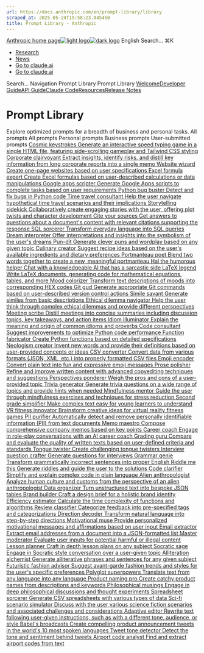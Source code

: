 ```yaml
---
url: https://docs.anthropic.com/en/prompt-library/library
scraped_at: 2025-05-24T19:58:23.045450
title: Prompt Library - Anthropic
---
```


[Anthropic home page![light logo](https://mintlify.s3.us-west-1.amazonaws.com/anthropic/logo/light.svg)![dark logo](https://mintlify.s3.us-west-1.amazonaws.com/anthropic/logo/dark.svg)](https://docs.anthropic.com/)
English
Search...
⌘K
  * [Research](https://www.anthropic.com/research)
  * [News](https://www.anthropic.com/news)
  * [Go to claude.ai](https://claude.ai/)
  * [Go to claude.ai](https://claude.ai/)


Search...
Navigation
Prompt Library
Prompt Library
[Welcome](https://docs.anthropic.com/en/home)[Developer Guide](https://docs.anthropic.com/en/docs/welcome)[API Guide](https://docs.anthropic.com/en/api/overview)[Claude Code](https://docs.anthropic.com/en/docs/claude-code/overview)[Resources](https://docs.anthropic.com/en/resources/overview)[Release Notes](https://docs.anthropic.com/en/release-notes/overview)
# Prompt Library
Explore optimized prompts for a breadth of business and personal tasks.
All prompts
All prompts
Personal prompts
Business prompts
User-submitted prompts
[ Cosmic keystrokes  Generate an interactive speed typing game in a single HTML file, featuring side-scrolling gameplay and Tailwind CSS styling ](https://docs.anthropic.com/en/prompt-library/cosmic-keystrokes)[ Corporate clairvoyant  Extract insights, identify risks, and distill key information from long corporate reports into a single memo ](https://docs.anthropic.com/en/prompt-library/corporate-clairvoyant)[ Website wizard  Create one-page websites based on user specifications ](https://docs.anthropic.com/en/prompt-library/website-wizard)[ Excel formula expert  Create Excel formulas based on user-described calculations or data manipulations ](https://docs.anthropic.com/en/prompt-library/excel-formula-expert)[ Google apps scripter  Generate Google Apps scripts to complete tasks based on user requirements ](https://docs.anthropic.com/en/prompt-library/google-apps-scripter)[ Python bug buster  Detect and fix bugs in Python code ](https://docs.anthropic.com/en/prompt-library/python-bug-buster)[ Time travel consultant  Help the user navigate hypothetical time travel scenarios and their implications ](https://docs.anthropic.com/en/prompt-library/time-travel-consultant)[ Storytelling sidekick  Collaboratively create engaging stories with the user, offering plot twists and character development ](https://docs.anthropic.com/en/prompt-library/storytelling-sidekick)[ Cite your sources  Get answers to questions about a document's content with relevant citations supporting the response ](https://docs.anthropic.com/en/prompt-library/cite-your-sources)[ SQL sorcerer  Transform everyday language into SQL queries ](https://docs.anthropic.com/en/prompt-library/sql-sorcerer)[ Dream interpreter  Offer interpretations and insights into the symbolism of the user's dreams ](https://docs.anthropic.com/en/prompt-library/dream-interpreter)[ Pun-dit  Generate clever puns and wordplay based on any given topic ](https://docs.anthropic.com/en/prompt-library/pun-dit)[ Culinary creator  Suggest recipe ideas based on the user's available ingredients and dietary preferences ](https://docs.anthropic.com/en/prompt-library/culinary-creator)[ Portmanteau poet  Blend two words together to create a new, meaningful portmanteau ](https://docs.anthropic.com/en/prompt-library/portmanteau-poet)[ Hal the humorous helper  Chat with a knowledgeable AI that has a sarcastic side ](https://docs.anthropic.com/en/prompt-library/hal-the-humorous-helper)[ LaTeX legend  Write LaTeX documents, generating code for mathematical equations, tables, and more ](https://docs.anthropic.com/en/prompt-library/latex-legend)[ Mood colorizer  Transform text descriptions of moods into corresponding HEX codes ](https://docs.anthropic.com/en/prompt-library/mood-colorizer)[ Git gud  Generate appropriate Git commands based on user-described version control actions ](https://docs.anthropic.com/en/prompt-library/git-gud)[ Simile savant  Generate similes from basic descriptions ](https://docs.anthropic.com/en/prompt-library/simile-savant)[ Ethical dilemma navigator  Help the user think through complex ethical dilemmas and provide different perspectives ](https://docs.anthropic.com/en/prompt-library/ethical-dilemma-navigator)[ Meeting scribe  Distill meetings into concise summaries including discussion topics, key takeaways, and action items ](https://docs.anthropic.com/en/prompt-library/meeting-scribe)[ Idiom illuminator  Explain the meaning and origin of common idioms and proverbs ](https://docs.anthropic.com/en/prompt-library/idiom-illuminator)[ Code consultant  Suggest improvements to optimize Python code performance ](https://docs.anthropic.com/en/prompt-library/code-consultant)[ Function fabricator  Create Python functions based on detailed specifications ](https://docs.anthropic.com/en/prompt-library/function-fabricator)[ Neologism creator  Invent new words and provide their definitions based on user-provided concepts or ideas ](https://docs.anthropic.com/en/prompt-library/neologism-creator)[ CSV converter  Convert data from various formats (JSON, XML, etc.) into properly formatted CSV files ](https://docs.anthropic.com/en/prompt-library/csv-converter)[ Emoji encoder  Convert plain text into fun and expressive emoji messages ](https://docs.anthropic.com/en/prompt-library/emoji-encoder)[ Prose polisher  Refine and improve written content with advanced copyediting techniques and suggestions ](https://docs.anthropic.com/en/prompt-library/prose-polisher)[ Perspectives ponderer  Weigh the pros and cons of a user-provided topic ](https://docs.anthropic.com/en/prompt-library/perspectives-ponderer)[ Trivia generator  Generate trivia questions on a wide range of topics and provide hints when needed ](https://docs.anthropic.com/en/prompt-library/trivia-generator)[ Mindfulness mentor  Guide the user through mindfulness exercises and techniques for stress reduction ](https://docs.anthropic.com/en/prompt-library/mindfulness-mentor)[ Second grade simplifier  Make complex text easy for young learners to understand ](https://docs.anthropic.com/en/prompt-library/second-grade-simplifier)[ VR fitness innovator  Brainstorm creative ideas for virtual reality fitness games ](https://docs.anthropic.com/en/prompt-library/vr-fitness-innovator)[ PII purifier  Automatically detect and remove personally identifiable information (PII) from text documents ](https://docs.anthropic.com/en/prompt-library/pii-purifier)[ Memo maestro  Compose comprehensive company memos based on key points ](https://docs.anthropic.com/en/prompt-library/memo-maestro)[ Career coach  Engage in role-play conversations with an AI career coach ](https://docs.anthropic.com/en/prompt-library/career-coach)[ Grading guru  Compare and evaluate the quality of written texts based on user-defined criteria and standards ](https://docs.anthropic.com/en/prompt-library/grading-guru)[ Tongue twister  Create challenging tongue twisters ](https://docs.anthropic.com/en/prompt-library/tongue-twister)[ Interview question crafter  Generate questions for interviews ](https://docs.anthropic.com/en/prompt-library/interview-question-crafter)[ Grammar genie  Transform grammatically incorrect sentences into proper English ](https://docs.anthropic.com/en/prompt-library/grammar-genie)[ Riddle me this  Generate riddles and guide the user to the solutions ](https://docs.anthropic.com/en/prompt-library/riddle-me-this)[ Code clarifier  Simplify and explain complex code in plain language ](https://docs.anthropic.com/en/prompt-library/code-clarifier)[ Alien anthropologist  Analyze human culture and customs from the perspective of an alien anthropologist ](https://docs.anthropic.com/en/prompt-library/alien-anthropologist)[ Data organizer  Turn unstructured text into bespoke JSON tables ](https://docs.anthropic.com/en/prompt-library/data-organizer)[ Brand builder  Craft a design brief for a holistic brand identity ](https://docs.anthropic.com/en/prompt-library/brand-builder)[ Efficiency estimator  Calculate the time complexity of functions and algorithms ](https://docs.anthropic.com/en/prompt-library/efficiency-estimator)[ Review classifier  Categorize feedback into pre-specified tags and categorizations ](https://docs.anthropic.com/en/prompt-library/review-classifier)[ Direction decoder  Transform natural language into step-by-step directions ](https://docs.anthropic.com/en/prompt-library/direction-decoder)[ Motivational muse  Provide personalized motivational messages and affirmations based on user input ](https://docs.anthropic.com/en/prompt-library/motivational-muse)[ Email extractor  Extract email addresses from a document into a JSON-formatted list ](https://docs.anthropic.com/en/prompt-library/email-extractor)[ Master moderator  Evaluate user inputs for potential harmful or illegal content ](https://docs.anthropic.com/en/prompt-library/master-moderator)[ Lesson planner  Craft in depth lesson plans on any subject ](https://docs.anthropic.com/en/prompt-library/lesson-planner)[ Socratic sage  Engage in Socratic style conversation over a user-given topic ](https://docs.anthropic.com/en/prompt-library/socratic-sage)[ Alliteration alchemist  Generate alliterative phrases and sentences for any given subject ](https://docs.anthropic.com/en/prompt-library/alliteration-alchemist)[ Futuristic fashion advisor  Suggest avant-garde fashion trends and styles for the user's specific preferences ](https://docs.anthropic.com/en/prompt-library/futuristic-fashion-advisor)[ Polyglot superpowers  Translate text from any language into any language ](https://docs.anthropic.com/en/prompt-library/polyglot-superpowers)[ Product naming pro  Create catchy product names from descriptions and keywords ](https://docs.anthropic.com/en/prompt-library/product-naming-pro)[ Philosophical musings  Engage in deep philosophical discussions and thought experiments ](https://docs.anthropic.com/en/prompt-library/philosophical-musings)[ Spreadsheet sorcerer  Generate CSV spreadsheets with various types of data ](https://docs.anthropic.com/en/prompt-library/spreadsheet-sorcerer)[ Sci-fi scenario simulator  Discuss with the user various science fiction scenarios and associated challenges and considerations ](https://docs.anthropic.com/en/prompt-library/sci-fi-scenario-simulator)[ Adaptive editor  Rewrite text following user-given instructions, such as with a different tone, audience, or style ](https://docs.anthropic.com/en/prompt-library/adaptive-editor)[ Babel's broadcasts  Create compelling product announcement tweets in the world's 10 most spoken languages ](https://docs.anthropic.com/en/prompt-library/babels-broadcasts)[ Tweet tone detector  Detect the tone and sentiment behind tweets ](https://docs.anthropic.com/en/prompt-library/tweet-tone-detector)[ Airport code analyst  Find and extract airport codes from text ](https://docs.anthropic.com/en/prompt-library/airport-code-analyst)

